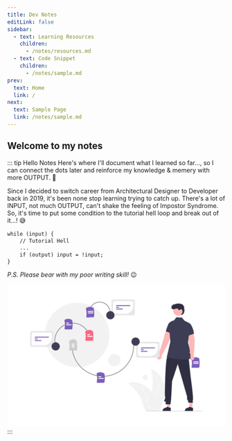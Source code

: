 ```yaml
---
title: Dev Notes
editLink: false
sidebar:
  - text: Learning Resources
    children:
      - /notes/resources.md
  - text: Code Snippet
    children:
      - /notes/sample.md
prev:
  text: Home
  link: /
next:
  text: Sample Page
  link: /notes/sample.md
---
```


## Welcome to my notes

::: tip Hello Notes
Here's where I'll document what I learned so far..., so I can connect the dots later and reinforce my knowledge & memery with more OUTPUT. :monocle_face:

Since I decided to switch career from Architectural Designer to Developer back in 2019, it's been none stop learning trying to catch up. There's a lot of INPUT, not much OUTPUT, can't shake the feeling of Impostor Syndrome. So, it's time to put some condition to the tutorial hell loop and break out of it...! :sweat_smile:

```js:no-line-numbers
while (input) {
    // Tutorial Hell
    ...
    if (output) input = !input;
}
```

_P.S. Please bear with my poor writing skill!_ :wink:

![Thought process from unDraw](/notes/thought_process.webp)
:::
